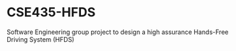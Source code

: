 # CSE435-HFDS
Software Engineering group project to design a high assurance Hands-Free Driving System (HFDS)
